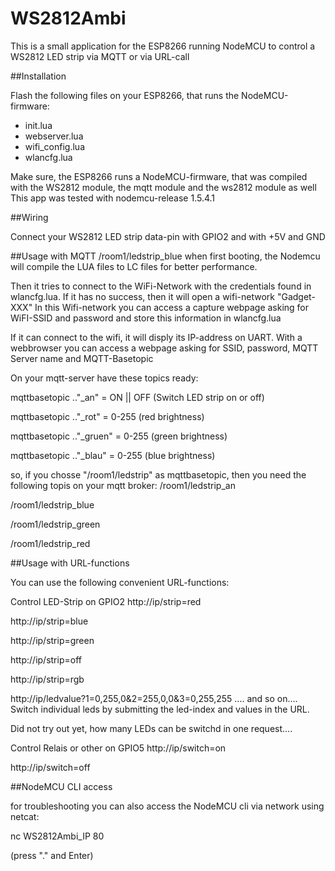 # WS2812Ambi


This is a small application for the ESP8266 running NodeMCU to control a WS2812 LED strip via MQTT or via URL-call

##Installation

Flash the following files on your ESP8266, that runs the NodeMCU-firmware:
- init.lua
- webserver.lua
- wifi_config.lua
- wlancfg.lua


Make sure, the ESP8266 runs a NodeMCU-firmware, that was compiled with the WS2812 module, the mqtt module and the ws2812 module as well
This app was tested with nodemcu-release 1.5.4.1

##Wiring

Connect your WS2812 LED strip data-pin with GPIO2 and with +5V and GND

##Usage with MQTT
/room1/ledstrip_blue
when first booting, the Nodemcu will compile the LUA files to LC files for better performance.

Then it tries to connect to the WiFi-Network with the credentials found in wlancfg.lua. If it has no success, then it will open a wifi-network "Gadget-XXX"
In this Wifi-network you can access a capture webpage asking for WiFI-SSID and password and store this information in wlancfg.lua

If it can connect to the wifi, it will disply its IP-address on UART. With a webbrowser you can access a webpage asking for SSID, password, MQTT Server name and MQTT-Basetopic

On your mqtt-server have these topics ready:

mqttbasetopic .."_an" = ON || OFF (Switch LED strip on or off)

mqttbasetopic .."_rot" = 0-255 (red brightness)

mqttbasetopic .."_gruen" = 0-255 (green brightness)

mqttbasetopic .."_blau" = 0-255 (blue brightness)



so, if you chosse "/room1/ledstrip" as mqttbasetopic, then you need the following topis on your mqtt broker:
/room1/ledstrip_an

/room1/ledstrip_blue

/room1/ledstrip_green

/room1/ledstrip_red


##Usage with URL-functions

You can use the following convenient URL-functions:

Control LED-Strip on GPIO2
http://ip/strip=red

http://ip/strip=blue

http://ip/strip=green

http://ip/strip=off

http://ip/strip=rgb


http://ip/ledvalue?1=0,255,0&2=255,0,0&3=0,255,255   .... and so on.... Switch individual leds by submitting the led-index and values in the URL.

Did not try out yet, how many LEDs can be switchd in one request....



Control Relais or other on GPIO5
http://ip/switch=on

http://ip/switch=off


##NodeMCU CLI access

for troubleshooting you can also access the NodeMCU cli via network using netcat:

nc WS2812Ambi_IP 80

(press "." and Enter)


